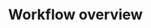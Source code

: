 ---
layout: single
title: Workflow overview
permalink: /best-practices-in-data-donation/a-workflow-for-data-donation-studies/workflow-overview
toc: true
sidebar:
  nav: "a-workflow-for-data-donation-studies"
---